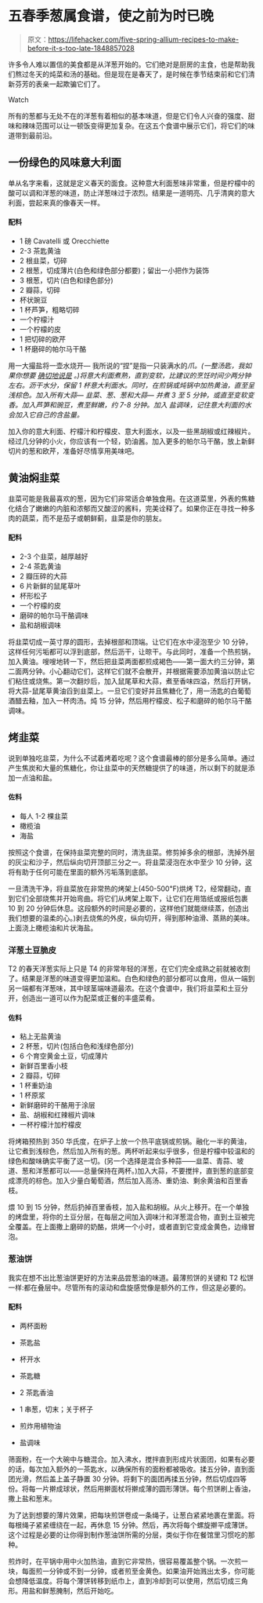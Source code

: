 # 五春季葱属食谱，使之前为时已晚

> 原文：<https://lifehacker.com/five-spring-allium-recipes-to-make-before-it-s-too-late-1848857028>

许多令人难以置信的美食都是从洋葱开始的。它们绝对是厨房的主食，也是帮助我们熬过冬天的炖菜和汤的基础。但是现在是春天了，是时候在季节结束前和它们清新芬芳的表亲一起欺骗它们了。

Watch

所有的葱都与无处不在的洋葱有着相似的基本味道，但是它们令人兴奋的强度、甜味和辣味范围可以让一顿饭变得更加复杂。在这五个食谱中展示它们，将它们的味道带到最前沿。

## 一份绿色的风味意大利面

单从名字来看，这就是定义春天的面食。这种意大利面葱味非常重，但是柠檬中的酸可以调和洋葱的味道，防止洋葱味过于浓烈。结果是一道明亮、几乎清爽的意大利面，尝起来真的像春天一样。

#### **配料**

*   1 磅 Cavatelli 或 Orecchiette
*   2-3 茶匙黄油
*   2 根韭菜，切碎
*   2 根葱，切成薄片(白色和绿色部分都要)；留出一小把作为装饰
*   3 根葱，切片(白色和绿色部分)
*   2 瓣蒜，切碎
*   杯状豌豆
*   1 杯芦笋，粗略切碎
*   一个柠檬汁
*   一个柠檬的皮
*   1 把切碎的欧芹
*   1 杯磨碎的帕尔马干酪

用一大撮盐将一壶水烧开— 我所说的“捏”是指一只装满水的*爪。(一整汤匙，我如果你想要 [确切地说是](https://lifehacker.com/the-case-for-actually-measuring-your-pinch-of-salt-1847010394) 。)将意大利面煮熟，直到变软，比建议的烹饪时间少两分钟左右。沥干水分，保留 1 杯意大利面水。同时，在煎锅或炖锅中加热黄油，直至呈浅棕色。加入所有大蒜— 韭菜、葱、葱和大蒜— 并煮 3 至 5 分钟，或直至变软变香。加入芦笋和豌豆，煮至鲜嫩，约 7-8 分钟。加入 盐调味，记住意大利面的水会加入它自己的含盐量。*

加入你的意大利面、柠檬汁和柠檬皮、意大利面水，以及一些黑胡椒或红辣椒片。经过几分钟的小火，你应该有一个轻，奶油酱。加入更多的帕尔马干酪，放上新鲜切片的葱和欧芹，准备好尽情享用美味吧。

## **黄油焖韭菜**

韭菜可能是我最喜欢的葱，因为它们非常适合单独食用。在这道菜里，外表的焦糖化结合了嫩嫩的内脏和浓郁而又酸涩的酱料，完美诠释了。如果你正在寻找一种多肉的蔬菜，而不是茄子或朝鲜蓟，韭菜是你的朋友。

#### **配料**

*   2-3 个韭菜，越厚越好
*   2-4 茶匙黄油
*   2 瓣压碎的大蒜
*   6 片新鲜的鼠尾草叶
*   杯形松子
*   一个柠檬的皮
*   磨碎的帕尔马干酪调味
*   盐和胡椒调味

将韭菜切成一英寸厚的圆形，去掉根部和顶端。让它们在水中浸泡至少 10 分钟，这样任何污垢都可以浮到底部，然后沥干，让晾干。与此同时，准备一个热煎锅，加入黄油。嗖嗖地转一下，然后把韭菜两面都煎成褐色——第一面大约三分钟，第二面两分钟。小心翻动它们，这样它们就不会散开，并根据需要添加黄油以防止它们粘住或烧焦。第一次翻炒后，加入鼠尾草和大蒜，煮至香味四溢，然后打开锅，将大蒜-鼠尾草黄油舀到韭菜上。一旦它们变好并且焦糖化了，用一汤匙的白葡萄酒醋去釉，加入一杯肉汤。炖 15 分钟，然后用柠檬皮、松子和磨碎的帕尔马干酪调味。

## **烤韭菜**

说到单独吃韭菜，为什么不试着烤着吃呢？这个食谱最棒的部分是多么简单。通过产生焦炭和大量的焦糖化，你让韭菜中的天然糖提供了的味道，所以剩下的就是添加一点油和盐。

#### 佐料

*   每人 1-2 棵韭菜
*   橄榄油
*   海盐

按照这个食谱，在保持韭菜完整的同时，清洗韭菜。修剪掉多余的根部，洗掉外层的灰尘和沙子，然后纵向切开顶部三分之一。将韭菜浸泡在水中至少 10 分钟，这将有助于任何可能在里面的额外污垢落到底部。

一旦清洗干净，将韭菜放在非常热的烤架上(450-500℉)烘烤 T2，经常翻动，直到它们全部烧焦并开始弯曲。将它们从烤架上取下，让它们在用箔纸或报纸包裹 10 到 20 分钟后休息。这段额外的时间是必要的，这样他们就能继续蒸，创造出我们想要的温柔的心。)剥去烧焦的外皮，纵向切开，得到那种油滑、蒸熟的美味。上面浇上橄榄油和片状海盐。

### 洋葱土豆脆皮

T2 的春天洋葱实际上只是 T4 的非常年轻的洋葱，在它们完全成熟之前就被收割了。结果是洋葱的味道变得更加温和。白色和绿色的部分都可以食用，但从一端到另一端都有洋葱味，其中球茎端味道最浓。在这个食谱中，我们将韭菜和土豆分开，创造出一道可以作为配菜或正餐的丰盛菜肴。

#### 佐料

*   粘上无盐黄油
*   2 杯葱，切片(包括白色和浅绿色部分)
*   6 个育空黄金土豆，切成薄片
*   新鲜百里香小枝
*   2 瓣蒜，切碎
*   1 杯重奶油
*   1 杯原浆
*   新鲜磨碎的干酪用于涂层
*   盐、胡椒和红辣椒片调味
*   一杯柠檬汁加柠檬皮

将烤箱预热到 350 华氏度，在炉子上放一个热平底锅或煎锅。融化一半的黄油，让它煮到浅棕色，然后加入所有的葱。两杯听起来似乎很多，但是柠檬中较温和的绿色和酸味确实平衡了这一切。(另一个选择是混合多种蒜——韭菜、青蒜、坡道、葱和洋葱都可以——总量保持在两杯。)加入大蒜，不要搅拌，直到葱的底部变成漂亮的棕色。加入少量白葡萄酒，然后加入高汤、重奶油、剩余黄油和百里香枝。

煨 10 到 15 分钟，然后扔掉百里香枝，加入盐和胡椒。从火上移开。在一个单独的烤盘里，将你的土豆分层，在每层之间加入调味汁和洋葱混合物，直到土豆被完全覆盖。在上面撒上磨碎的奶酪，烘烤一个小时，或者直到它变成金黄色，边缘冒泡。

### **葱油饼**

我实在想不出比葱油饼更好的方法来品尝葱油的味道。最薄煎饼的关键和 T2 松饼一样:都在叠层中。尽管所有的滚动和盘旋感觉像是额外的工作，但这是必要的。

#### **配料**

*   两杯面粉
*   茶匙盐
*   杯开水
*   茶匙糖

*   2 茶匙香油

*   1 串葱，切末；关于杯子
*   煎炸用植物油
*   盐调味

筛面粉，在一个大碗中与糖混合。加入沸水，搅拌直到形成片状面团，如果有必要的话，每次加入额外的一茶匙水，以确保所有的面粉都被吸收。揉五分钟，直到面团光滑，然后盖上盖子静置 30 分钟。将剩下的面团再揉五分钟，然后切成四等份。将每一片擀成球状，然后用擀面杖将擀成薄的圆形薄饼。每个煎饼刷上香油，撒上盐和葱末。

为了达到想要的薄片效果，把每块煎饼卷成一条绳子，让葱白紧紧地裹在里面。将每根绳子紧紧缠绕在一起，再休息 15 分钟。然后，再次将每个螺旋擀平成薄饼。这个过程是必要的让你得到制作葱油饼所需的分层，类似于你在餐馆里习惯吃的那种。

煎炸时，在平锅中用中火加热油，直到它非常热，很容易覆盖整个锅。一次煎一块，每面煎一分钟或不到一分钟，或者煎至金黄色。如果油开始溅出太多，你可能会想降低温度。将每个薄饼转移到纸巾上，直到冷却到可以使用，然后切成三角形。用盐和鲜葱腌制，然后开始吃。